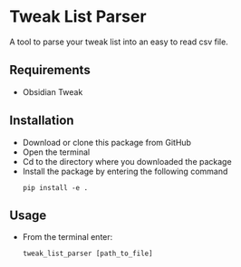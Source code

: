 # Tweak List Parser
A tool to parse your tweak list into an easy to read csv file.

## Requirements
* Obsidian Tweak

## Installation
* Download or clone this package from GitHub
* Open the terminal
* Cd to the directory where you downloaded the package
* Install the package by entering the following command
    ```
    pip install -e .
    ```

## Usage
* From the terminal enter:
    ```
    tweak_list_parser [path_to_file]
    ```
